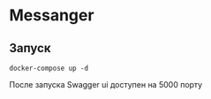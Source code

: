 # Messanger

## Запуск

```
docker-compose up -d
```
После запуска Swagger ui доступен на 5000 порту
